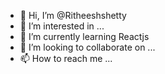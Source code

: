- 👋 Hi, I’m @Ritheeshshetty
- 👀 I’m interested in ...
- 🌱 I’m currently learning Reactjs
- 💞️ I’m looking to collaborate on ...
- 📫 How to reach me ...

<!---
Ritheeshshetty/Ritheeshshetty is a ✨ special ✨ repository because its `README.md` (this file) appears on your GitHub profile.
You can click the Preview link to take a look at your changes.
--->
